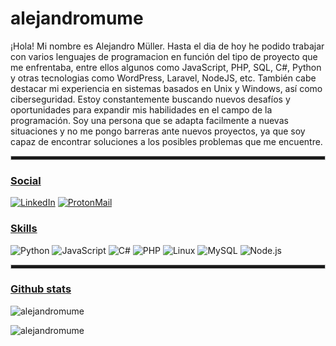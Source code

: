 # alejandromume
  ¡Hola! Mi nombre es Alejandro Müller.
Hasta el dia de hoy he podido trabajar con varios lenguajes de programacion en función del tipo de proyecto que me enfrentaba, entre ellos algunos como JavaScript, PHP, SQL, C#, Python y otras tecnologias como WordPress, Laravel, NodeJS, etc. También cabe destacar mi experiencia en sistemas basados en Unix y Windows, así como ciberseguridad. Estoy constantemente buscando nuevos desafíos y oportunidades para expandir mis habilidades en el campo de la programación. Soy una persona que se adapta facilmente a nuevas situaciones y no me pongo barreras ante nuevos proyectos, ya que soy capaz de encontrar soluciones a los posibles problemas que me encuentre. 
  <hr style="height:5px; border: 1px solid #ccc;">

### <ins>Social
[![LinkedIn](https://img.shields.io/badge/LinkedIn-0077B5?style=for-the-badge&logo=linkedin&logoColor=white)](https://www.linkedin.com/in/alejandromume/)
[![ProtonMail](https://img.shields.io/badge/ProtonMail-8B89CC?style=for-the-badge&logo=protonmail&logoColor=white)](mailto:alejandromume80@protonmail.com)

### <ins>Skills

![Python](https://img.shields.io/badge/Python-3776AB?style=for-the-badge&logo=python&logoColor=white)
![JavaScript](https://img.shields.io/badge/JavaScript-F7DF1E?style=for-the-badge&logo=javascript&logoColor=black)
![C#](https://img.shields.io/badge/C%23-239120?style=for-the-badge&logo=c-sharp&logoColor=white)
![PHP](https://img.shields.io/badge/PHP-777BB4?style=for-the-badge&logo=php&logoColor=white)
![Linux](https://img.shields.io/badge/Linux-FCC624?style=for-the-badge&logo=linux&logoColor=black)
![MySQL](https://img.shields.io/badge/MySQL-1f6487?style=for-the-badge&logo=mysql&logoColor=black)
![Node.js](https://img.shields.io/badge/Node.js-43853D?style=for-the-badge&logo=node.js&logoColor=white)
  <hr style="height:5px; border: 1px solid #ccc;">
  
### <ins>Github stats

<p><img src="https://github-readme-stats.vercel.app/api?username=alejandromume&show_icons=true&theme=one_dark_pro" alt="alejandromume" />
<p><img src="https://github-readme-stats.vercel.app/api/top-langs/?username=alejandromume&layout=compact&show_icons=true&theme=one_dark_pro" alt="alejandromume" />


<br>
